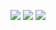 ![](https://i.ibb.co/jw9nznW/Illustration130-1.png)
![](https://64.media.tumblr.com/b0537e0fdde1f540173359c390b4b9a8/9bf71012ca548150-34/s2048x3072/6b12d30fb50aed7201c41838d7481403c5984089.pnj)
![](https://64.media.tumblr.com/b81f99d9aa2224e8835d3245085e7134/7d434e4b7ff51e90-3e/s2048x3072/0fb4ddcbac7edfdbb10da1d2ba841332421d340e.pnj)
